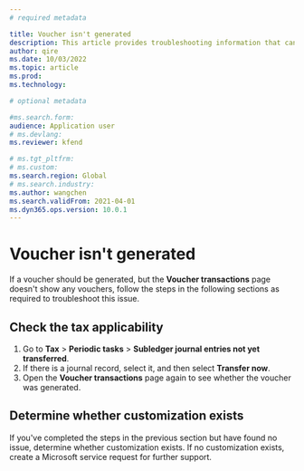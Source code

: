 ```yaml
---
# required metadata

title: Voucher isn't generated
description: This article provides troubleshooting information that can help when a voucher should be generated but isn't.
author: qire
ms.date: 10/03/2022
ms.topic: article
ms.prod: 
ms.technology: 

# optional metadata

#ms.search.form:
audience: Application user
# ms.devlang: 
ms.reviewer: kfend

# ms.tgt_pltfrm: 
# ms.custom: 
ms.search.region: Global
# ms.search.industry: 
ms.author: wangchen
ms.search.validFrom: 2021-04-01
ms.dyn365.ops.version: 10.0.1
---
```


# Voucher isn't generated

If a voucher should be generated, but the **Voucher transactions** page doesn't show any vouchers, follow the steps in the following sections as required to troubleshoot this issue.

## Check the tax applicability

1. Go to **Tax** > **Periodic tasks** > **Subledger journal entries not yet transferred**.
2. If there is a journal record, select it, and then select **Transfer now**.
3. Open the **Voucher transactions** page again to see whether the voucher was generated.

## Determine whether customization exists

If you've completed the steps in the previous section but have found no issue, determine whether customization exists. If no customization exists, create a Microsoft service request for further support.
